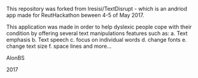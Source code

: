 This repository was forked from lresisi/TextDisrupt - which is an andriod app made for ReutHackathon beween 4-5 of May 2017. 

This application was made in order to help dyslexic people cope with their condition by offering several text manipulations features such as:
  a. Text emphasis
  b. Text speech
  c. focus on individual words
  d. change fonts
  e. change text size
  f. space lines
  and more...
  
  
  
  AlonBS
  
  2017


